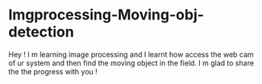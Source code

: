 # Imgprocessing-Moving-obj-detection

Hey ! I m learning image processing and I learnt how access the web cam of ur system and then find the moving object in the field. 
I m glad to share the the progress with you ! 




